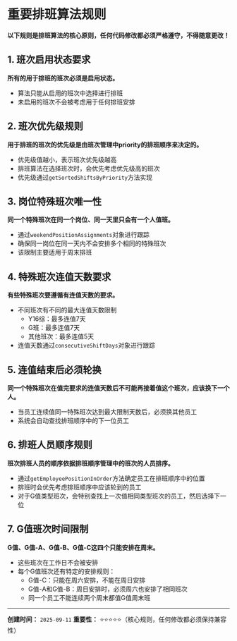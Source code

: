 # 重要排班算法规则

**以下规则是排班算法的核心原则，任何代码修改都必须严格遵守，不得随意更改！**

## 1. 班次启用状态要求
**所有的用于排班的班次必须是启用状态。**
- 算法只能从启用的班次中选择进行排班
- 未启用的班次不会被考虑用于任何排班安排

## 2. 班次优先级规则
**用于排班的班次的优先级是由班次管理中priority的排班顺序来决定的。**
- 优先级值越小，表示班次优先级越高
- 排班算法在选择班次时，会优先考虑优先级高的班次
- 优先级通过`getSortedShiftsByPriority`方法实现

## 3. 岗位特殊班次唯一性
**同一个特殊班次在同一个岗位、同一天里只会有一个人值班。**
- 通过`weekendPositionAssignments`对象进行跟踪
- 确保同一岗位在同一天内不会安排多个相同的特殊班次
- 该限制主要适用于周末排班

## 4. 特殊班次连值天数要求
**有些特殊班次要遵循有连值天数的要求。**
- 不同班次有不同的最大连值天数限制
  - Y16综：最多连值7天
  - G班：最多连值7天
  - 其他班次：最多连值5天
- 连值天数通过`consecutiveShiftDays`对象进行跟踪

## 5. 连值结束后必须轮换
**同一个特殊班次在值完要求的连值天数后不可能再接着值这个班次，应该换下一个人。**
- 当员工连续值同一特殊班次达到最大限制天数后，必须换其他员工
- 系统会自动查找排班顺序中的下一位员工

## 6. 排班人员顺序规则
**班次排班人员的顺序依据排班顺序管理中的班次的人员排序。**
- 通过`getEmployeePositionInOrder`方法确定员工在排班顺序中的位置
- 排班时会优先考虑排班顺序中应该轮到的员工
- 对于G值类型班次，会特别查找上一次值相同类型班次的员工，然后选择下一位

## 7. G值班次时间限制
**G值、G值-A、G值-B、G值-C这四个只能安排在周末。**
- 这些班次在工作日不会被安排
- 每个G值班次还有特定的安排规则：
  - G值-C：只能在周六安排，不能在周日安排
  - G值-A和G值-B：周日安排时，必须周六也安排了相同班次
  - 同一个员工不能连续两个周末都值G值周末班

---

**创建时间：** `2025-09-11`
**重要性：** ⭐⭐⭐⭐⭐（核心规则，任何修改都必须保持兼容性）